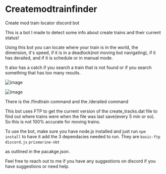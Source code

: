 # Createmodtrainfinder
Create mod train locator discord bot



This is a bot I made to detect some info about create trains and their current status!

Using this bot you can locate where your train is in the world, the dimension, it's speed, if it is in a deadlock(not moving but navigating), if it has derailed, and if it is schedule or in manual mode.

It also has a catch if you search a train that is not found or if you search something that has too many results.

![image](https://github.com/user-attachments/assets/ff63b7c9-c2b4-4baa-920d-2b669204f9d1)


![image](https://github.com/user-attachments/assets/f59221bc-6b46-4c14-8aed-af15ec7785f0)


There is the /findtrain command and the /derailed command

This bot uses FTP to get the current version of the create_tracks.dat file to find out where trains were when the file was last save(every 5 min or so). So this is not 100% accurate for moving trains.


To use the bot, make sure you have node.js installed and just run `npm install` to have it add the 3 dependacies needed to run.
They are 
`basic-ftp`
`discord.js`
`prismarine-nbt`

as outlined in the pacakge.json.

Feel free to reach out to me if you have any suggestions on discord if you have suggestions or need help. 
